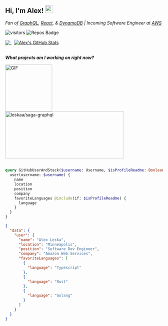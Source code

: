 ## Hi, I'm Alex! <img src="https://emojis.slackmojis.com/emojis/images/1570211625/6611/wave-animated.gif?1570211625" width="25px">

<p>
  <em>
    Fan of <a href="https://graphql.org/">GraphQL</a>, <a href="https://reactjs.org/">React</a>, & <a href="https://aws.amazon.com/dynamodb/">DynamoDB</a> | Incoming Software Engineer at <a href="https://aws.amazon.com/"> AWS</a> 
  </em>
</p>

![visitors](https://visitor-badge.glitch.me/badge?page_id=leskaa.leskaa)
![Repos Badge](https://badges.pufler.dev/repos/leskaa)

<a href="https://github.com/leskaa/leskaa">
  <img align="center" src="https://github-readme-stats.vercel.app/api/top-langs/?username=leskaa&layout=compact&hide=Processing,Less,SCSS,Dockerfile,HTML&langs_count=10&title_color=FCE4EC&icon_color=F186C0&&text_color=E0F7FA&bg_color=25,00132C,003247" />
</a>
&nbsp;
<a href="https://github.com/leskaa/leskaa">
  <img align="center" src="https://github-readme-stats.vercel.app/api?username=leskaa&show_icons=false&count_private=true&hide=stars&show_icons=true&line_height=29&hide_rank=true&include_all_commits=true&title_color=FCE4EC&icon_color=F186C0&&text_color=E0F7FA&bg_color=25,00132C,003247" alt="Alex's GitHub Stats" />
</a>

<br> 
<br> 

<p>
  <em><b>
    What projects am I working on right now?
  </em></b>
</p>
<img align="left"  alt="GIF" src="https://media3.giphy.com/media/jsI8nBXJl6s7r7iuJ5/giphy.gif" height="150px" />
<a href="https://github.com/leskaa/saga-graphql">
  <img align="center" src="https://github-readme-stats.vercel.app/api/pin/?username=leskaa&repo=saga-graphql&show_owner=true&title_color=FCE4EC&icon_color=F186C0&&text_color=E0F7FA&bg_color=25,00132C,003247" alt="leskaa/saga-graphql" width="380px" height="150px" />
</a>

<br> 
<br> 

```graphql
query GitHubUserAndStack($username: Username, $isProfileReadme: Boolean!) {
  user(username: $username) {
    name
    location
    position
    company
    favoriteLanguages @include(if: $isProfileReadme) {
      language
    }
  }
}
```

```json
{
  "data": {
    "user": {
      "name": "Alex Leska",
      "location": "Minneapolis",
      "position": "Software Dev Engineer",
      "company": "Amazon Web Services",
      "favoriteLanguages": [
        {
          "language": "Typescript"
        },
        {
          "language": "Rust"
        },
        {
          "language": "Golang"
        }
      ]
    }
  }
}
```

<!--
**leskaa/leskaa** is a ✨ _special_ ✨ repository because its `README.md` (this file) appears on your GitHub profile.

Here are some ideas to get you started:

- 🔭 I’m currently working on ...
- 🌱 I’m currently learning ...
- 👯 I’m looking to collaborate on ...
- 🤔 I’m looking for help with ...
- 💬 Ask me about ...
- 📫 How to reach me: ...
- 😄 Pronouns: ...
- ⚡ Fun fact: ...
-->
